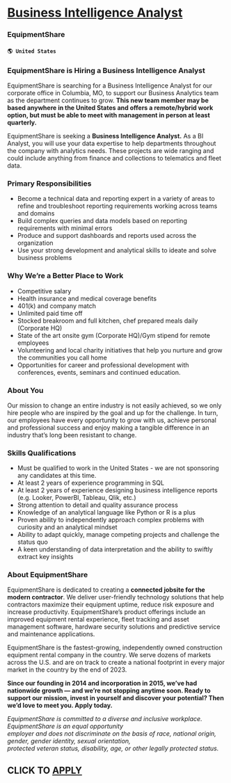 # [Business Intelligence Analyst](https://www.remotewlb.com/apply/business-intelligence-analyst-72593)  
### EquipmentShare  
#### `🌎 United States`  

### **EquipmentShare is Hiring a Business Intelligence Analyst**

EquipmentShare is searching for a Business Intelligence Analyst for our corporate office in Columbia, MO, to support our Business Analytics team as the department continues to grow. **This new team member may be based anywhere in the United States and offers a remote/hybrid work option, but must be able to meet with management in person at least quarterly.**

EquipmentShare is seeking a **Business Intelligence Analyst.** As a BI Analyst, you will use your data expertise to help departments throughout the company with analytics needs. These projects are wide ranging and could include anything from finance and collections to telematics and fleet data.

### Primary Responsibilities

  * Become a technical data and reporting expert in a variety of areas to refine and troubleshoot reporting requirements working across teams and domains
  * Build complex queries and data models based on reporting requirements with minimal errors
  * Produce and support dashboards and reports used across the organization
  * Use your strong development and analytical skills to ideate and solve business problems

###  **Why We’re a Better Place to Work**

  * Competitive salary
  * Health insurance and medical coverage benefits
  * 401(k) and company match
  * Unlimited paid time off 
  * Stocked breakroom and full kitchen, chef prepared meals daily (Corporate HQ)
  * State of the art onsite gym (Corporate HQ)/Gym stipend for remote employees
  * Volunteering and local charity initiatives that help you nurture and grow the communities you call home
  * Opportunities for career and professional development with conferences, events, seminars and continued education. 

### **About You**

Our mission to change an entire industry is not easily achieved, so we only hire people who are inspired by the goal and up for the challenge. In turn, our employees have every opportunity to grow with us, achieve personal and professional success and enjoy making a tangible difference in an industry that’s long been resistant to change.

### Skills Qualifications

  * Must be qualified to work in the United States - we are not sponsoring any candidates at this time.
  * At least 2 years of experience programming in SQL
  * At least 2 years of experience designing business intelligence reports (e.g. Looker, PowerBI, Tableau, Qlik, etc.)
  * Strong attention to detail and quality assurance process
  * Knowledge of an analytical language like Python or R is a plus
  * Proven ability to independently approach complex problems with curiosity and an analytical mindset
  * Ability to adapt quickly, manage competing projects and challenge the status quo
  * A keen understanding of data interpretation and the ability to swiftly extract key insights

###  **About EquipmentShare**

EquipmentShare is dedicated to creating a **connected jobsite for the modern contractor**. We deliver user-friendly technology solutions that help contractors maximize their equipment uptime, reduce risk exposure and increase productivity. EquipmentShare’s product offerings include an improved equipment rental experience, fleet tracking and asset management software, hardware security solutions and predictive service and maintenance applications.

EquipmentShare is the fastest-growing, independently owned construction equipment rental company in the country. We serve dozens of markets across the U.S. and are on track to create a national footprint in every major market in the country by the end of 2023.

**Since our founding in 2014 and incorporation in 2015, we’ve had nationwide growth — and we’re not stopping anytime soon. Ready to support our mission, invest in yourself and discover your potential? Then we’d love to meet you. Apply today.**

 _EquipmentShare is committed to a diverse and inclusive workplace. EquipmentShare is an equal opportunity_  
 _employer and does not discriminate on the basis of race, national origin, gender, gender identity, sexual orientation,_  
 _protected veteran status, disability, age, or other legally protected status._

  
## CLICK TO [APPLY](https://www.remotewlb.com/apply/business-intelligence-analyst-72593)

